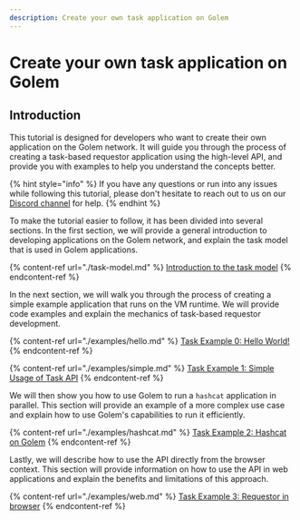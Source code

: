 ```yaml
---
description: Create your own task application on Golem
---
```


# Create your own task application on Golem

## Introduction

This tutorial is designed for developers who want to create their own application on the Golem network. 
It will guide you through the process of creating a task-based requestor application using the high-level API, and provide you with examples to help you understand the concepts better.

{% hint style="info" %}
If you have any questions or run into any issues while following this tutorial, please don't hesitate to reach out to us on our [Discord channel](https://chat.golem.network/) for help.
{% endhint %}

To make the tutorial easier to follow, it has been divided into several sections. In the first section, we will provide a general introduction to developing applications on the Golem network, and explain the task model that is used in Golem applications.

{% content-ref url="./task-model.md" %}
[Introduction to the task model](./task-model.md)
{% endcontent-ref %}

In the next section, we will walk you through the process of creating a simple example application that runs on the VM runtime. We will provide code examples and explain the mechanics of task-based requestor development.

{% content-ref url="./examples/hello.md" %}
[Task Example 0: Hello World!](./examples/hello.md)
{% endcontent-ref %}

{% content-ref url="./examples/simple.md" %}
[Task Example 1: Simple Usage of Task API](./examples/simple.md)
{% endcontent-ref %}

We will then show you how to use Golem to run a `hashcat` application in parallel. This section will provide an example of a more complex use case and explain how to use Golem's capabilities to run it efficiently.

{% content-ref url="./examples/hashcat.md" %}
[Task Example 2: Hashcat on Golem](./examples/hashcat.md)
{% endcontent-ref %}

Lastly, we will describe how to use the API directly from the browser context. This section will provide information on how to use the API in web applications and explain the benefits and limitations of this approach.

{% content-ref url="./examples/web.md" %}
[Task Example 3: Requestor in browser](./examples/web.md)
{% endcontent-ref %}